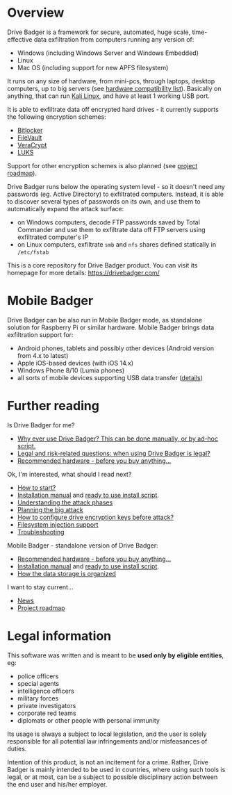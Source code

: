 # Overview

Drive Badger is a framework for secure, automated, huge scale, time-effective data exfiltration from computers running any version of:

- Windows (including Windows Server and Windows Embedded)
- Linux
- Mac OS (including support for new APFS filesystem)

It runs on any size of hardware, from mini-pcs, through laptops, desktop computers, up to big servers (see [hardware compatibility list](https://github.com/drivebadger/drivebadger/wiki/Hardware-compatibility-list)). Basically on anything, that can run [Kali Linux](https://github.com/drivebadger/drivebadger/wiki/Kali-Linux), and have at least 1 working USB port.

It is able to exfiltrate data off encrypted hard drives - it currently supports the following encryption schemes:

- [Bitlocker](https://github.com/drivebadger/drivebadger/wiki/Encryption-support-(Bitlocker))
- [FileVault](https://github.com/drivebadger/drivebadger/wiki/Encryption-support-(FileVault))
- [VeraCrypt](https://github.com/drivebadger/drivebadger/wiki/Encryption-support-(VeraCrypt))
- [LUKS](https://github.com/drivebadger/drivebadger/wiki/Encryption-support-(LUKS))

Support for other encryption schemes is also planned (see [project roadmap](https://github.com/drivebadger/drivebadger/wiki/Roadmap)).

Drive Badger runs below the operating system level - so it doesn't need any passwords (eg. Active Directory) to exfiltrated computers. Instead, it is able to discover several types of passwords on its own,
and use them to automatically expand the attack surface:

- on Windows computers, decode FTP passwords saved by Total Commander and use them to exfiltrate data off FTP servers using exfiltrated computer's IP
- on Linux computers, exfiltrate `smb` and `nfs` shares defined statically in `/etc/fstab`

This is a core repository for Drive Badger product. You can visit its homepage for more details: https://drivebadger.com/


# Mobile Badger

Drive Badger can be also run in Mobile Badger mode, as standalone solution for Raspberry Pi or similar hardware. Mobile Badger brings data exfiltration support for:

- Android phones, tablets and possibly other devices (Android version from 4.x to latest)
- Apple iOS-based devices (with iOS 14.x)
- Windows Phone 8/10 (Lumia phones)
- all sorts of mobile devices supporting USB data transfer ([details](https://github.com/drivebadger/mobilebadger/wiki))


# Further reading

Is Drive Badger for me?

- [Why ever use Drive Badger? This can be done manually, or by ad-hoc script.](https://github.com/drivebadger/drivebadger/wiki/Frequently-Asked-Questions-(beginner))
- [Legal and risk-related questions: when using Drive Badger is legal?](https://github.com/drivebadger/drivebadger/wiki/Frequently-Asked-Questions-(legal))
- [Recommended hardware - before you buy anything...](https://github.com/drivebadger/drivebadger/wiki/Recommended-hardware)

Ok, I'm interested, what should I read next?

- [How to start?](https://github.com/drivebadger/drivebadger/wiki/How-to-start%3F)
- [Installation manual](https://github.com/drivebadger/drivebadger/wiki/Installing) and [ready to use install script](https://github.com/drivebadger/drivebadger/wiki/Install-script).
- [Understanding the attack phases](https://github.com/drivebadger/drivebadger/wiki/Understanding-the-attack-phases)
- [Planning the big attack](https://github.com/drivebadger/drivebadger/wiki/Planning-the-big-attack)
- [How to configure drive encryption keys before attack?](https://github.com/drivebadger/drivebadger/wiki/How-to-configure-encryption-keys%3F)
- [Filesystem injection support](https://github.com/drivebadger/drivebadger/wiki/Filesystem-injection-support)
- [Troubleshooting](https://github.com/drivebadger/drivebadger/wiki/Troubleshooting)

Mobile Badger - standalone version of Drive Badger:

- [Recommended hardware - before you buy anything...](https://github.com/drivebadger/mobilebadger/wiki/Recommended-hardware)
- [Installation manual](https://github.com/drivebadger/mobilebadger/wiki/Installing) and [ready to use install script](https://github.com/drivebadger/mobilebadger/wiki/Install-script).
- [How the data storage is organized](https://github.com/drivebadger/mobilebadger/wiki/Data-storage)

I want to stay current...

- [News](https://github.com/drivebadger/drivebadger/wiki/News)
- [Project roadmap](https://github.com/drivebadger/drivebadger/wiki/Roadmap)


# Legal information

This software was written and is meant to be **used only by eligible entities**, eg:

- police officers
- special agents
- intelligence officers
- military forces
- private investigators
- corporate red teams
- diplomats or other people with personal immunity

Its usage is always a subject to local legislation, and the user is solely responsible for all potential law infringements
and/or misfeasances of duties.

Intention of this product, is not an incitement for a crime. Rather, Drive Badger is mainly intended to be used in countries, where
using such tools is legal, or at most, can be a subject to possible disciplinary action between the end user and his/her employer.
